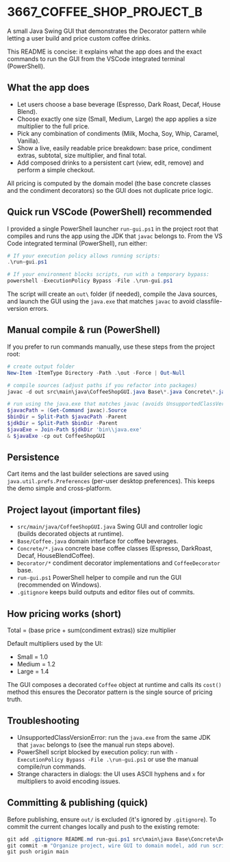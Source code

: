 # 3667_COFFEE_SHOP_PROJECT_B

A small Java Swing GUI that demonstrates the Decorator pattern while letting a user build and price custom coffee drinks.

This README is concise: it explains what the app does and the exact commands to run the GUI from the VSCode integrated terminal (PowerShell).

## What the app does

- Let users choose a base beverage (Espresso, Dark Roast, Decaf, House Blend).
- Choose exactly one size (Small, Medium, Large)  the app applies a size multiplier to the full price.
- Pick any combination of condiments (Milk, Mocha, Soy, Whip, Caramel, Vanilla).
- Show a live, easily readable price breakdown: base price, condiment extras, subtotal, size multiplier, and final total.
- Add composed drinks to a persistent cart (view, edit, remove) and perform a simple checkout.

All pricing is computed by the domain model (the base concrete classes and the condiment decorators) so the GUI does not duplicate price logic.

## Quick run  VSCode (PowerShell)  recommended

I provided a single PowerShell launcher `run-gui.ps1` in the project root that compiles and runs the app using the JDK that `javac` belongs to. From the VS Code integrated terminal (PowerShell), run either:

```powershell
# If your execution policy allows running scripts:
.\run-gui.ps1

# If your environment blocks scripts, run with a temporary bypass:
powershell -ExecutionPolicy Bypass -File .\run-gui.ps1
```

The script will create an `out\` folder (if needed), compile the Java sources, and launch the GUI using the `java.exe` that matches `javac` to avoid classfile-version errors.

## Manual compile & run (PowerShell)

If you prefer to run commands manually, use these steps from the project root:

```powershell
# create output folder
New-Item -ItemType Directory -Path .\out -Force | Out-Null

# compile sources (adjust paths if you refactor into packages)
javac -d out src\main\java\CoffeeShopGUI.java Base\*.java Concrete\*.java Decorator\*.java

# run using the java.exe that matches javac (avoids UnsupportedClassVersionError):
$javacPath = (Get-Command javac).Source
$binDir = Split-Path $javacPath -Parent
$jdkDir = Split-Path $binDir -Parent
$javaExe = Join-Path $jdkDir 'bin\\java.exe'
& $javaExe -cp out CoffeeShopGUI
```

## Persistence

Cart items and the last builder selections are saved using `java.util.prefs.Preferences` (per-user desktop preferences). This keeps the demo simple and cross-platform.

## Project layout (important files)

- `src/main/java/CoffeeShopGUI.java`  Swing GUI and controller logic (builds decorated objects at runtime).
- `Base/Coffee.java`  domain interface for coffee beverages.
- `Concrete/*.java`  concrete base coffee classes (Espresso, DarkRoast, Decaf, HouseBlendCoffee).
- `Decorator/*`  condiment decorator implementations and `CoffeeDecorator` base.
- `run-gui.ps1`  PowerShell helper to compile and run the GUI (recommended on Windows).
- `.gitignore`  keeps build outputs and editor files out of commits.

## How pricing works (short)

Total = (base price + sum(condiment extras))  size multiplier

Default multipliers used by the UI:
- Small = 1.0
- Medium = 1.2
- Large = 1.4

The GUI composes a decorated `Coffee` object at runtime and calls its `cost()` method  this ensures the Decorator pattern is the single source of pricing truth.

## Troubleshooting

- UnsupportedClassVersionError: run the `java.exe` from the same JDK that `javac` belongs to (see the manual run steps above).
- PowerShell script blocked by execution policy: run with `-ExecutionPolicy Bypass -File .\run-gui.ps1` or use the manual compile/run commands.
- Strange characters in dialogs: the UI uses ASCII hyphens and `x` for multipliers to avoid encoding issues.

## Committing & publishing (quick)

Before publishing, ensure `out/` is excluded (it's ignored by `.gitignore`). To commit the current changes locally and push to the existing remote:

```powershell
git add .gitignore README.md run-gui.ps1 src\main\java Base\Concrete\Decorator\
git commit -m "Organize project, wire GUI to domain model, add run script and README"
git push origin main
```
